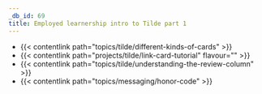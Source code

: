 ```yaml
---
_db_id: 69
title: Employed learnership intro to Tilde part 1
---
```


- {{< contentlink path="topics/tilde/different-kinds-of-cards" >}}
- {{< contentlink path="projects/tilde/link-card-tutorial" flavour="" >}}
- {{< contentlink path="topics/tilde/understanding-the-review-column" >}}
- {{< contentlink path="topics/messaging/honor-code" >}}